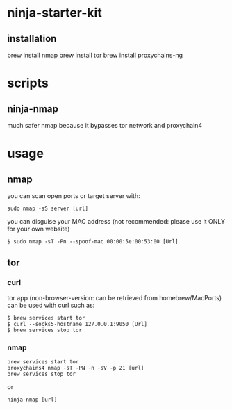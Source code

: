 # ninja-starter-kit

## installation
brew install nmap
brew install tor
brew install proxychains-ng

# scripts

## ninja-nmap

much safer nmap because it bypasses tor network and proxychain4

# usage

## nmap

you can scan open ports or target server with:
```
sudo nmap -sS server [url]
```

you can disguise your MAC address (not recommended: please use it ONLY for your own website)
```
$ sudo nmap -sT -Pn --spoof-mac 00:00:5e:00:53:00 [Url]
```

## tor

### curl
tor app (non-browser-version: can be retrieved from homebrew/MacPorts) can be used with curl such as:

```
$ brew services start tor
$ curl --socks5-hostname 127.0.0.1:9050 [Url]
$ brew services stop tor
```

### nmap

```
brew services start tor
proxychains4 nmap -sT -PN -n -sV -p 21 [url]
brew services stop tor
```

or 

```
ninja-nmap [url]
```

